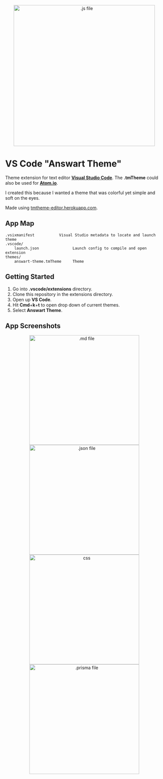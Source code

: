 <p align="center">
  <img src="https://user-images.githubusercontent.com/4269260/52101799-10463400-2592-11e9-97dc-5a5bb6d9a050.png" width="450" title=".js file">
</p>

# VS Code "Answart Theme"

Theme extension for text editor [**Visual Studio Code**](https://code.visualstudio.com). The **.tmTheme** could also be used for [**Atom.io**](https://atom.io).

I created this because I wanted a theme that was colorful yet simple and soft on the eyes.

Made using [tmtheme-editor.herokuapp.com](https://tmtheme-editor.herokuapp.com).

App Map
-------

```
.vsixmanifest           Visual Studio metadata to locate and launch theme
.vscode/                      
    launch.json               Launch config to compile and open extension
themes/
    answart-theme.tmTheme     Theme
```

Getting Started
---------------

1. Go into **.vscode/extensions** directory.
2. Clone this repository in the extensions directory.
3. Open up **VS Code**.
4. Hit **Cmd**+**k**+**t** to open drop down of current themes.
5. Select **Answart Theme**.

App Screenshots
---------------

<p align="center">
  <img src="https://user-images.githubusercontent.com/4269260/52101910-8f3b6c80-2592-11e9-851e-84c3344c4cc3.png" width="350" height="350" alt=".md file">
  <img src="https://user-images.githubusercontent.com/4269260/52101795-0ae8e980-2592-11e9-9d09-d1d8a9a97893.png" width="350" height="350" alt=".json file">
  <img src="https://user-images.githubusercontent.com/4269260/52101801-120ff780-2592-11e9-8919-004d9439fd5f.png" width="350" height="350" alt="css">
  <img src="https://user-images.githubusercontent.com/4269260/52101791-08868f80-2592-11e9-872c-35697d562181.png" width="350" height="350" title=".prisma file">
</p>
